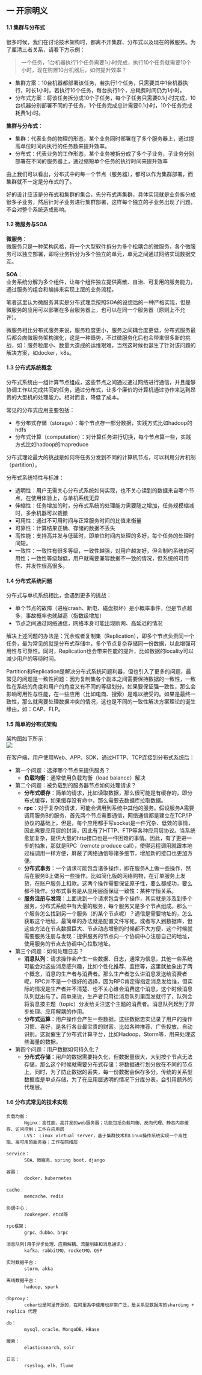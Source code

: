 ## 一 开宗明义

#### 1.1 集群与分布式

很多时候，我们在讨论技术架构时，都离不开集群、分布式以及现在的微服务。为了厘清三者关系，请看下方示例：  

> 一个任务，1台机器执行1个任务需要1小时完成，执行10个任务就需要10个小时，现在购置10台机器后，如何提升效率？
- 集群方案：10台机器都部署该任务，若执行1个任务，只需要其中1台机器执行，时长1小时。若执行10个任务，每台执行1个，总耗费时间仍为1小时。
- 分布式方案：将该任务拆分成10个子任务，每个子任务只需要0.1小时完成，10台机器分别部署不同的子任务，1个任务完成总计需要0.1小时，10个任务完成耗费1小时。

**集群与分布式**：  
- 集群：代表业务的物理的形态，某个业务同时部署在了多个服务器上，通过提高单位时间内执行的任务数来提升效率。
- 分布式：代表业务的工作形态，某个业务被拆分成了多个子业务，子业务分别部署在不同的服务器上，通过缩短单个任务的执行时间来提升效率

由上我们可以看出，分布式中的每一个节点（服务器），都可以作为集群部署，而集群就不一定是分布式的了。   

好的设计应该是分布式和集群的集合，先分布式再集群，具体实现就是业务拆分成很多子业务，然后针对子业务进行集群部署，这样每个独立的子业务出现了问题，不会对整个系统造成影响。  

#### 1.2 微服务与SOA

**微服务**：  
微服务只是一种架构风格，将一个大型软件拆分为多个松耦合的微服务，各个微服务可以独立部署，即将业务拆分为多个独立的单元，单元之间通过网络实现数据交互。  

**SOA**：  
业务系统分解为多个组件，让每个组件独立提供离散、自治、可复用的服务能力，通过服务的组合和编排来实现上层的业务流程。  

笔者这里认为微服务其实是分布式理念按照SOA的设想后的一种严格实现，但是微服务的应用可以部署在多台服务器上，也可以在同一个服务器（原则上不允许）。  

微服务相比分布式服务来说，服务粒度更小，服务之间耦合度更低，分布式服务最后都会向微服务架构演化，这是一种趋势，不过微服务化后也会带来很多新的挑战，如：服务粒度小、数量大造成的运维艰难，当然这时候也诞生了针对该问题的解决方案，如docker，k8s。    

#### 1.3 分布式系统概念

分布式系统由一组计算节点组成，这些节点之间通过通过网络进行通信，并且能够协调工作以完成共同的任务，通过分布式，让多个廉价的计算机通过协作来达到昂贵的大型机的处理能力。相对而言，降低了成本。  

常见的分布式应用主要包括：
- 与分布式存储（storage）：每个节点存一部分数据，实践方式比如hadoop的hdfs
- 分布式计算（computation）：对计算任务进行切换，每个节点算一些，实践方式比如hadoop的mapreduce 

分布式理论最大的挑战是如何将任务分发到不同的计算机节点，可以利用分片机制（partition）。  

分布式系统特性与标准：
- 透明性：用户无需关心分布式系统如何实现，也不关心读到的数据来自哪个节点，在使用体验上，与单机系统无异
- 伸缩性：任务增加的时，分布式系统的处理能力需要随之增加，任务规模缩减时，多余机器可以裁撤
- 可用性：通过不可用时间与正常服务时间的比值来衡量
- 可靠性：计算结果正确、存储的数据不丢失
- 高性能：支持高并发与低延时，即单位时间内处理的多好，每个任务的处理时间短。
- 一致性：一致性有很多等级，一致性越强，对用户越友好，但会制约系统的可用性；一致性等级越低，用户就需要兼容数据不一致的情况，但系统的可用性、并发性很高很多。

#### 1.4 分布式系统问题

分布式与单机系统相比，会遇到更多的挑战：
- 单个节点的故障（进程crash、断电、磁盘损坏）是小概率事件，但是节点越多，事故概率也就越高（指数级增加）
- 节点之间通过网络通信，网络本身可能出现断网、高延迟的情况

解决上述问题的办法是：冗余或者复制集（Replication），即多个节点负责同一个任务，最为常见的就是分布式存储中，多个节点复杂存储同一份数据，以此增强可用性与可靠性。同时，Replication也会带来性能的提升，比如数据的locality可以减少用户的等待时间。  

Partition和Replication是解决分布式系统问题利器，但也引入了更多的问题，最常见的问题是一致性问题：因为复制集各个副本之间需要保持数据的一致性，一致性在系统的角度和用户的角度又有不同的等级划分。如果要保证强一致性，那么会影响可用性与性能，在一些应用（比如电商、搜索）是难以接受的。如果是最终一致性，那么就需要处理数据冲突的情况，这也是不同的一致性解决方案理论的诞生缘由，如：CAP、FLP。

#### 1.5 简单的分布式架构

架构图如下所示：  
![](./images/arch/readme01.png)  

在客户端，用户使用Web、APP、SDK，通过HTTP、TCP连接到分布式系统后：
- 第一个问题：选择哪个节点来提供服务？
    - **负载均衡**：通常使用负载均衡（load balance）解决
- 第二个问题：被负载到的服务器节点如何处理请求？
    - **分布式缓存**：简单的请求，比如读取数据，那么很可能是有缓存的，即分布式缓存，如果缓存没有命中，那么需要去数据库拉取数据。
    - **rpc**：对于复杂的请求，可能会调用到系统中其他的服务。假设服务A需要调用服务B的服务，首先两个节点需要通信，网络通信都是建立在TCP/IP协议的基础上，但是，每个应用都手写socket是一件冗杂、低效的事情，因此需要应用层的封装，因此有了HTTP、FTP等各种应用层协议。当系统愈加复杂，提供大量的http接口也是一件困难的事情。因此，有了更进一步的抽象，那就是RPC（remote produce call），使得远程调用就跟本地过程调用一样方便，屏蔽了网络通信等诸多细节，增加新的接口也更加方便。
    - **分布式事务**：一个请求可能包含诸多操作，即在服务A上做一些操作，然后在服务B上做另一些操作。比如简化版的网络购物，在订单服务上发货，在账户服务上扣款。这两个操作需要保证原子性，要么都成功，要么都不操作。分布式事务是从应用层面保证一致性：某种守恒关系。
    - **服务注册与发现**：上面说到一个请求包含多个操作，其实就是涉及到多个服务，分布式系统中有大量的服务，每个服务又是多个节点组成。那么一个服务怎么找到另一个服务（的某个节点呢）？通信是需要地址的，怎么获取这个地址，最简单的办法就是配置文件写死，或者写入到数据库，但这些方法在节点数据巨大、节点动态增删的时候都不大方便，这个时候就需要服务注册与发现：提供服务的节点向一个协调中心注册自己的地址，使用服务的节点去协调中心拉取地址。
- 第三个问题：如何处理日志？
    - **消息队列**：请求操作会产生一些数据、日志，通常为信息，其他一些系统可能会对这些消息感兴趣，比如个性化推荐、监控等，这里就抽象出了两个概念，消息的生产者与消费者。那么生产者怎么讲消息发送给消费者呢，RPC并不是一个很好的选择，因为RPC肯定得指定消息发给谁，但实际的情况是生产者并不清楚、也不关心谁会消费这个消息，这个时候消息队列就出马了。简单来说，生产者只用往消息队列里面发就行了，队列会将消息按主题（topic）分发给关注这个主题的消费者。消息队列起到了异步处理、应用解耦的作用。
    - **分布式运算**：用户操作会产生一些数据，这些数据忠实记录了用户的操作习惯、喜好，是各行各业最宝贵的财富。比如各种推荐、广告投放、自动识别。这就催生了分布式计算平台，比如Hadoop，Storm等，用来处理这些海量的数据。
- 第四个问题：用户数据如何持久化？
    - **分布式存储**：用户的数据需要持久化，但数据量很大，大到按个节点无法存储，那么这个时候就需要分布式存储：将数据进行划分放在不同的节点上，同时，为了防止数据的丢失，每一份数据会保存多分。传统的关系型数据库是单点存储，为了在应用层透明的情况下分库分表，会引用额外的代理层。

#### 1.6 分布式常见的技术实现

```
负载均衡：
　　　　Nginx：高性能、高并发的web服务器；功能包括负载均衡、反向代理、静态内容缓存、访问控制；工作在应用层
　　　　LVS： Linux virtual server，基于集群技术和Linux操作系统实现一个高性能、高可用的服务器；工作在网络层

service：　　
　　　　SOA、微服务、spring boot，django

容器：
　　　　docker，kubernetes

cache：
　　　　memcache、redis

协调中心：
　　　　zookeeper、etcd等

rpc框架：
　　　　grpc、dubbo、brpc

消息队列(用于异步处理、应用解耦、流量削锋和消息通讯)：
　　　　kafka、rabbitMQ、rocketMQ、QSP

实时数据平台：
　　　　storm、akka

离线数据平台：
　　　　hadoop、spark

dbproxy：
　　　　cobar也是阿里开源的，在阿里系中使用也非常广泛，是关系型数据库的sharding + replica 代理

db：
　　　　mysql、oracle、MongoDB、HBase

搜索：
　　　　elasticsearch、solr

日志：
　　　　rsyslog、elk、flume
```